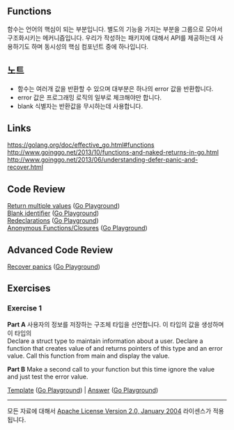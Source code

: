 ## Functions

함수는 언어의 핵심이 되는 부분입니다. 별도의 기능을 가지는 부분을 그룹으로 모아서 구조화시키는 메커니즘입니다. 우리가 작성하는 패키지에 대해서 API를 제공하는데 사용하기도 하며 동시성의 핵심 컴포넌트 중에 하나입니다.

## 노트

* 함수는 여러개 값을 반환할 수 있으며 대부분은 하나의 error 값을 반환합니다. 
* error 값은 프로그래밍 로직의 일부로 체크해야만 합니다.
* blank 식별자는 반환값을 무시하는데 사용합니다. 

## Links

https://golang.org/doc/effective_go.html#functions  
http://www.goinggo.net/2013/10/functions-and-naked-returns-in-go.html  
http://www.goinggo.net/2013/06/understanding-defer-panic-and-recover.html

## Code Review

[Return multiple values](example1/example1.go) ([Go Playground](https://play.golang.org/p/rJMtATFqPi))  
[Blank identifier](example2/example2.go) ([Go Playground](https://play.golang.org/p/ziCWrNaGWO))  
[Redeclarations](example3/example3.go) ([Go Playground](https://play.golang.org/p/CofPHyVpne))  
[Anonymous Functions/Closures](example4/example4.go) ([Go Playground](https://play.golang.org/p/AhT35gu2fE))

## Advanced Code Review

[Recover panics](advanced/example1/example1.go) ([Go Playground](https://play.golang.org/p/UuT3FNWd7x))

## Exercises

### Exercise 1

**Part A** 사용자의 정보를 저장하는 구조체 타입을 선언합니다. 이 타입의 값을 생성하며 이 타입의  
Declare a struct type to maintain information about a user. Declare a function that creates value of and returns pointers of this type and an error value. Call this function from main and display the value.

**Part B** Make a second call to your function but this time ignore the value and just test the error value.

[Template](exercises/template1/template1.go) ([Go Playground](https://play.golang.org/p/i5wI736jpN)) | 
[Answer](exercises/exercise1/exercise1.go) ([Go Playground](https://play.golang.org/p/fabhfnqJ0C))
___
모든 자료에 대해서 [Apache License Version 2.0, January 2004](http://www.apache.org/licenses/LICENSE-2.0) 라이센스가 적용됩니다.
